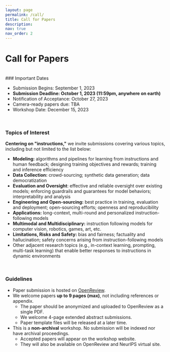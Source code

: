 ```yaml
---
layout: page
permalink: /call/
title: Call for Papers
description:
nav: true
nav_order: 2
---
```


# Call for Papers
<br>
### Important Dates

* Submission Begins: September 1, 2023
* __Submission Deadline: October 1, 2023 (11:59pm, anywhere on earth)__
* Notification of Acceptance: October 27, 2023
* Camera-ready papers due: TBA
* Workshop Date: December 15, 2023


<br>

### Topics of Interest

__Centering on "instructions,"__ we invite submissions covering various topics, including but not limited to the list below:

* __Modeling:__ algorithms and pipelines for learning from instructions and human feedback; designing training objectives and rewards; training and inference efficiency
* __Data Collection:__ crowd-sourcing; synthetic data generation; data democratization
* __Evaluation and Oversight__: effective and reliable oversight over existing models; enforcing guardrails and guarantees for model behaviors; interpretability and analysis
* __Engineering and Open-sourcing:__ best practice in training, evaluation and deployment; open-sourcing efforts; openness and reproducibility
* __Applications:__ long-context, multi-round and personalized instruction-following models
* __Multimodal and Multidisciplinary:__ instruction following models for computer vision, robotics, games, art, etc.
* __Limitations, Risks and Safety:__ bias and fairness; factuality and hallucination; safety concerns arising from instruction-following models
* Other adjacent research topics (e.g., in-context learning, prompting, multi-task learning) that enable better responses to instructions in dynamic environments

<br>

### Guidelines

* Paper submission is hosted on [OpenReview](https://openreview.net/group?id=NeurIPS.cc/2023/Workshop/Instruction).
* We welcome papers __up to 9 pages (max)__, not including references or appendix. 
  * The paper should be anonymized and uploaded to OpenReview as a single PDF. 
  * We welcome 4-page extended abstract submissions.
  * Paper template files will be released at a later time.
* This is a __non-archival__ workshop. No submission will be indexed nor have archival proceedings.
  * Accepted papers will appear on the workshop website. 
  * They will also be available on OpenReview and NeurIPS virtual site.
<br>
